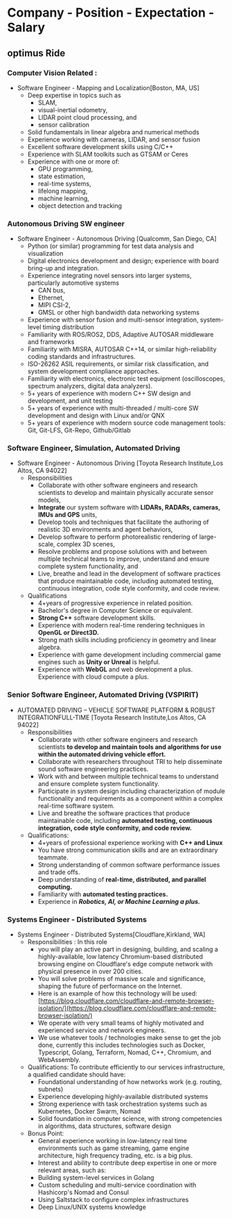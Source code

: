 # Company - Position - Expectation - Salary

## optimus Ride

###  Computer Vision Related :
- Software Engineer - Mapping and Localization[Boston, MA, US]
  - Deep expertise in topics such as 
    + SLAM, 
    + visual-inertial odometry, 
    + LIDAR point cloud processing, and 
    + sensor calibration
  - Solid fundamentals in linear algebra and numerical methods
  - Experience working with cameras, LIDAR, and sensor fusion
  - Excellent software development skills using C/C++
  - Experience with SLAM toolkits such as GTSAM or Ceres
  - Experience with one or more of: 
    + GPU programming, 
    + state estimation, 
    + real-time systems, 
    + lifelong mapping, 
    + machine learning, 
    + object detection and tracking

### Autonomous Driving SW engineer
- Software Engineer - Autonomous Driving [Qualcomm, San Diego, CA]
  - Python (or similar) programming for test data analysis and visualization
  - Digital electronics development and design; experience with board bring-up and integration.
  - Experience integrating novel sensors into larger systems, particularly automotive systems
    + CAN bus, 
    + Ethernet, 
    + MIPI CSI-2, 
    + GMSL or other high bandwidth data networking systems
  - Experience with sensor fusion and multi-sensor integration, system-level timing distribution
  - Familiarity with ROS/ROS2, DDS, Adaptive AUTOSAR middleware and frameworks
  - Familiarity with MISRA, AUTOSAR C++14, or similar high-reliability coding standards and infrastructures.
  - ISO-26262 ASIL requirements, or similar risk classification, and system development compliance approaches.
  - Familiarity with electronics, electronic test equipment (oscilloscopes, spectrum analyzers, digital data analyzers).
  - 5+ years of experience with modern C++ SW design and development, and unit testing
  - 5+ years of experience with multi-threaded / multi-core SW development and design with Linux and/or QNX
  - 5+ years of experience with modern source code management tools: Git, Git-LFS, Git-Repo, Github/Gitlab
  
  
### Software Engineer, Simulation, Automated Driving
- Software Engineer - Autonomous Driving [Toyota Research Institute,Los Altos, CA 94022]
  + Responsibilities
    - Collaborate with other software engineers and research scientists to develop and maintain physically accurate sensor models,
    - __Integrate__ our system software with __LIDARs, RADARs, cameras, IMUs and GPS__ units,
    - Develop tools and techniques that facilitate the authoring of realistic 3D environments and agent behaviors,
    - Develop software to perform photorealistic rendering of large-scale, complex 3D scenes,
    - Resolve problems and propose solutions with and between multiple technical teams to improve, understand and ensure complete system functionality, and
    - Live, breathe and lead in the development of software practices that produce maintainable code, including automated testing, continuous integration, code style conformity, and code review.
  + Qualifications
    - 4+years of progressive experience in related position.
    - Bachelor's degree in Computer Science or equivalent.
    - __Strong C++__ software development skills.
    - Experience with modern real-time rendering techniques in __OpenGL or Direct3D.__
    - Strong math skills including proficiency in geometry and linear algebra.
    - Experience with game development including commercial game engines such as __Unity or Unreal__ is helpful.
    - Experience with __WebGL__ and web development a plus. Experience with cloud compute a plus.
    
### Senior Software Engineer, Automated Driving (VSPIRIT)
- AUTOMATED DRIVING – VEHICLE SOFTWARE PLATFORM & ROBUST INTEGRATIONFULL-TIME [Toyota Research Institute,Los Altos, CA 94022]
  + Responsibilities
    - Collaborate with other software engineers and research scientists __to develop and maintain tools and algorithms for use within the automated driving vehicle effort.__
    - Collaborate with researchers throughout TRI to help disseminate sound software engineering practices.
    - Work with and between multiple technical teams to understand and ensure complete system functionality.
    - Participate in system design including characterization of module functionality and requirements as a component within a complex real-time software system.
    - Live and breathe the software practices that produce maintainable code, including __automated testing, continuous integration, code style conformity, and code review.__
  + Qualifications:
    - 4+years of professional experience working with __C++ and Linux__
    - You have strong communication skills and are an extraordinary teammate.
    - Strong understanding of common software performance issues and trade offs.
    - Deep understanding of __real-time, distributed, and parallel computing.__
    - Familiarity with __automated testing practices.__
    - Experience in __*Robotics, AI, or Machine Learning a plus.*__

### Systems Engineer - Distributed Systems
- Systems Engineer - Distributed Systems[Cloudflare,Kirkland, WA]
  + Responsibilities : In this role
    - you will play an active part in designing, building, and scaling a highly-available, low latency Chromium-based distributed browsing engine on Cloudflare's edge compute network with physical presence in over 200 cities. 
    - You will solve problems of massive scale and significance, shaping the future of performance on the Internet. 
    - Here is an example of how this technology will be used: [https://blog.cloudflare.com/cloudflare-and-remote-browser-isolation/](https://blog.cloudflare.com/cloudflare-and-remote-browser-isolation/)
    - We operate with very small teams of highly motivated and experienced service and network engineers. 
    - We use whatever tools / technologies make sense to get the job done, currently this includes technologies such as Docker, Typescript, Golang, Terraform, Nomad, C++, Chromium, and WebAssembly.
  + Qualifications:   To contribute efficiently to our services infrastructure, a qualified candidate should have: 
    - Foundational understanding of how networks work (e.g. routing, subnets)
    - Experience developing highly-available distributed systems
    - Strong experience with task orchestration systems such as Kubernetes, Docker Swarm, Nomad
    - Solid foundation in computer science, with strong competencies in algorithms, data structures, software design
  + Bonus Point:  
    - General experience working in low-latency real time environments such as game streaming, game engine architecture, high frequency trading, etc. is a big plus.
    - Interest and ability to contribute deep expertise in one or more relevant areas, such as:
    - Building system-level services in Golang
    - Custom scheduling and multi-service coordination with Hashicorp's Nomad and Consul
    - Using Saltstack to configure complex infrastructures
    - Deep Linux/UNIX systems knowledge
    
    
